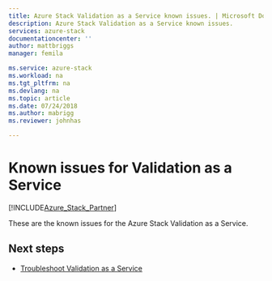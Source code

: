 ```yaml
---
title: Azure Stack Validation as a Service known issues. | Microsoft Docs
description: Azure Stack Validation as a Service known issues.
services: azure-stack
documentationcenter: ''
author: mattbriggs
manager: femila

ms.service: azure-stack
ms.workload: na
ms.tgt_pltfrm: na
ms.devlang: na
ms.topic: article
ms.date: 07/24/2018
ms.author: mabrigg
ms.reviewer: johnhas

---
```


# Known issues for Validation as a Service

[!INCLUDE[Azure_Stack_Partner](./includes/azure-stack-partner-appliesto.md)]

These are the known issues for the Azure Stack Validation as a Service.

## Next steps

- [Troubleshoot Validation as a Service](azure-stack-vaas-troubleshoot.md)